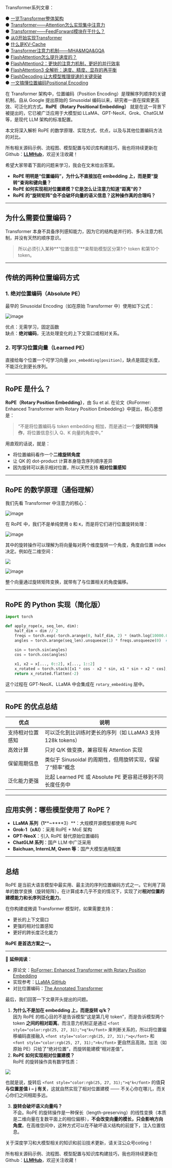 Transformer系列文章：

● [一览Transformer整体架构](https://zhuanlan.zhihu.com/p/1918047303597552480)  
● [Transformer——Attention怎么实现集中注意力](https://zhuanlan.zhihu.com/p/1918049072331362469)  
● [Transformer——FeedForward模块在干什么？](https://zhuanlan.zhihu.com/p/1918050616376301224)  
● [从0开始实现Transformer](https://zhuanlan.zhihu.com/p/1918357249883105145)  
● [什么是KV-Cache](https://zhuanlan.zhihu.com/p/1919338888536756837)  
● [Transformer注意力机制——MHA&MQA&GQA](https://zhuanlan.zhihu.com/p/1919500956946655189)  
● [FlashAttention怎么提升速度的？](https://zhuanlan.zhihu.com/p/1923328314241704991)  
● [FlashAttention2：更快的注意力机制，更好的并行效率](https://zhuanlan.zhihu.com/p/1923714840653993730)  
● [FlashAttention3 全解析：速度、精度、显存的再平衡](https://zhuanlan.zhihu.com/p/1924154277082961318)  
● [FlashDecoding:让大模型推理提速的关键突破](https://zhuanlan.zhihu.com/p/1924585092472354544)  
● [一文搞懂位置编码Positional Encoding](https://zhuanlan.zhihu.com/p/1935006199297859841)  


在 Transformer 架构中，位置编码（Position Encoding）是理解序列顺序的关键机制。自从 Google 提出原始的 Sinusoidal 编码以来，研究者一直在探索更高效、可泛化的方式。**RoPE（Rotary Positional Embedding）** 就是在这一背景下被提出的，它已被广泛应用于大模型如 LLaMA、GPT-NeoX、Grok、ChatGLM 等，是现代 LLM 架构的标准配置。

本文将深入解析 RoPE 的数学原理、实现方式、优点，以及与其他位置编码方法的对比。



<font style="color:rgb(25, 27, 31);">所有相关源码示例、流程图、模型配置与知识库构建技巧，我也将持续更新在Github：</font>[**<font style="color:rgb(25, 27, 31);">LLMHub</font>**](https://github.com/zhangting-hit/LLMHub)<font style="color:rgb(25, 27, 31);">，欢迎关注收藏！</font>

<font style="color:rgb(25, 27, 31);">希望大家带着下面的问题来学习，我会在文末给出答案。</font>

+ **RoPE 明明是“位置编码”，为什么不直接加在 embedding 上，而是要“旋转”查询和键向量？**
+ **RoPE 如何实现相对位置建模？它是怎么让注意力知道“距离”的？**
+ **RoPE 的“旋转矩阵”会不会破坏向量的语义信息？这种操作真的合理吗？**

---

## 为什么需要位置编码？
Transformer 本身不具备序列感知能力，因为它的结构是并行的、多头注意力机制，并没有天然的顺序意识。

> 所以必须引入某种**“位置信息”**来帮助模型区分第1个 token 和第10个 token。
>

---

## 传统的两种位置编码方式
### 1. 绝对位置编码（Absolute PE）
最早的 Sinusoidal Encoding（如在原始 Transformer 中）使用如下公式：

![image](https://cdn.nlark.com/yuque/__latex/25117bd153029eb795d6aebb533eb9c3.svg)

优点：无需学习，固定函数  
缺点：**绝对编码**，无法处理变化的上下文窗口或相对关系。

### 2. 可学习位置向量（Learned PE）
直接给每个位置一个可学习向量 `pos_embedding[position]`，缺点是固定长度，不能泛化到更长序列。

---

## RoPE 是什么？
**RoPE（Rotary Position Embedding）**，由 Su et al. 在论文《RoFormer: Enhanced Transformer with Rotary Position Embedding》中提出，核心思想是：

> “不是将位置编码与 token embedding 相加，而是通过一个**旋转矩阵操作**，将位置信息引入 Q、K 向量的角度中。”
>

用直观的话说，就是：

+ 将位置编码看作一个**二维旋转角度**
+ 让 QK 的 dot-product 计算本身隐含序列顺序差异
+ 因为旋转可以表示相对位置，所以天然支持 **相对位置感知**

---

## RoPE 的数学原理（通俗理解）


我们先看 Transformer 中注意力的核心：

![image](https://cdn.nlark.com/yuque/__latex/9b48b888a1c071a62b891d1c4d58ca6d.svg)

在 RoPE 中，我们不是单纯使用 `Q` 和 `K`，而是将它们进行位置旋转处理：

![image](https://cdn.nlark.com/yuque/__latex/b54a7afe472246274a48b4eaf4e51d95.svg)

其中的旋转操作可以理解为将向量每对两个维度旋转一个角度，角度由位置 index 决定。例如在二维空间：

![](https://cdn.nlark.com/yuque/0/2025/png/28454971/1754115244588-a5632e8f-18b1-4f44-9baa-7b756fa9fae4.png)

![image](https://cdn.nlark.com/yuque/__latex/29d7caf02c835c00ec7335d67ec10f6a.svg)

整个向量通过旋转矩阵变换，就带有了与位置相关的角度偏移。

---

##  RoPE 的 Python 实现（简化版）
```python
import torch

def apply_rope(x, seq_len, dim):
    half_dim = dim // 2
    freqs = torch.exp(-torch.arange(0, half_dim, 2) * (math.log(10000.0) / half_dim))
    angles = torch.arange(seq_len).unsqueeze(1) * freqs.unsqueeze(0)  # [seq_len, dim//2]
    
    sin = torch.sin(angles)
    cos = torch.cos(angles)

    x1, x2 = x[..., 0::2], x[..., 1::2]
    x_rotated = torch.stack([x1 * cos - x2 * sin, x1 * sin + x2 * cos], dim=-1)
    return x_rotated.flatten(-2)
```

这个过程在 GPT-NeoX、LLaMA 中会集成在 `rotary_embedding` 层中。

---

## RoPE 的优点总结
| 优点 | 说明 |
| --- | --- |
| 支持相对位置感知 | 可以泛化到比训练时更长的序列（如 LLaMA3 支持 128k tokens） |
| 高效计算 | 只对 Q/K 做变换，兼容现有 Attention 实现 |
| 保留周期信息 | 类似于 Sinusoidal 的周期性，但用旋转实现，保留了“频率”概念 |
| 泛化能力更强 | 比起 Learned PE 或 Absolute PE 更容易迁移到不同长度任务中 |


---



##  应用实例：哪些模型使用了 RoPE？
+ **LLaMA 系列（1****~****3）**：大规模开源模型都使用 RoPE
+ **Grok-1（xAI）**：采用 RoPE + MoE 架构
+ **GPT-NeoX**：引入 RoPE 替代原始位置编码
+ **ChatGLM 系列**：国产 LLM 中广泛采用
+ **Baichuan, InternLM, Qwen 等**：国产大模型通用配置

---

## 总结
RoPE 是当前大语言模型中最实用、最主流的序列位置编码方式之一。它利用了简单的数学变换（旋转矩阵），在计算成本几乎不变的情况下，实现了对**相对位置的建模能力和长序列泛化能力**。

在你构建或微调 Transformer 模型时，如果需要支持：

+ 更长的上下文窗口
+ 更强的相对位置感知
+ 更好的跨长度泛化能力

**RoPE 是首选方案之一。**

---

📌 **延伸阅读**：

+ 原论文：[RoFormer: Enhanced Transformer with Rotary Position Embedding](https://arxiv.org/abs/2104.09864)
+ 实现参考：[LLaMA GitHub](https://github.com/facebookresearch/llama)
+ 对比位置编码：[The Annotated Transformer](http://nlp.seas.harvard.edu/annotated-transformer/)



<font style="color:rgb(25, 27, 31);">最后，我们回答一下文章开头提出的问题。</font>

1. **为什么不是加在 embedding 上，而是旋转 q/k？**<font style="color:rgb(25, 27, 31);">  
</font><font style="color:rgb(25, 27, 31);">因为 RoPE 的核心目的不是告诉模型“这是第几号 token”，而是告诉模型两个 token </font>**之间的相对距离**<font style="color:rgb(25, 27, 31);">。而注意力机制正是通过 </font>`<font style="color:rgb(25, 27, 31);">qᵀk</font>`<font style="color:rgb(25, 27, 31);"> 来判断关系的，所以将位置偏移编码直接融入 </font>`<font style="color:rgb(25, 27, 31);">q</font>`<font style="color:rgb(25, 27, 31);"> 和 </font>`<font style="color:rgb(25, 27, 31);">k</font>`<font style="color:rgb(25, 27, 31);"> 更自然且高效。加法（如原始 PE）只给了“绝对位置”，而旋转能建模“相对差值”。</font>
2. **RoPE 如何实现相对位置建模？**<font style="color:rgb(25, 27, 31);">  
</font><font style="color:rgb(25, 27, 31);">RoPE 的旋转操作具有数学性质：</font>

![](https://cdn.nlark.com/yuque/0/2025/png/28454971/1754122609032-d78f0d84-7ed3-49cd-aa70-c6c3d68e2f80.png)

<font style="color:rgb(25, 27, 31);">也就是说，旋转后 </font>`<font style="color:rgb(25, 27, 31);">qᵀk</font>`<font style="color:rgb(25, 27, 31);"> 的值</font>**只与位置差值 i − j 有关**<font style="color:rgb(25, 27, 31);">，这就自然实现了相对位置建模 —— 不关心你在哪儿，而关心你们之间相距多远。</font>

3. **旋转会破坏语义向量吗？**<font style="color:rgb(25, 27, 31);">  
</font><font style="color:rgb(25, 27, 31);">不会。RoPE 的旋转操作是一种保长（length-preserving）的线性变换（本质是二维向量在复数平面上的相位偏移），</font>**不会改变向量的模长，只会影响方向角度**<font style="color:rgb(25, 27, 31);">。在高维空间中，这种方式可以在不破坏语义结构的前提下，注入位置信息。</font>

<font style="color:rgb(25, 27, 31);">关于深度学习和大模型相关的知识和前沿技术更新，请关注公众号</font><font style="color:rgb(25, 27, 31);background-color:rgb(246, 246, 246);">coting</font><font style="color:rgb(25, 27, 31);">！</font>

<font style="color:rgb(25, 27, 31);">所有相关源码示例、流程图、模型配置与知识库构建技巧，我也将持续更新在Github：</font>[**<font style="color:rgb(25, 27, 31);">LLMHub</font>**](https://github.com/zhangting-hit/LLMHub)<font style="color:rgb(25, 27, 31);">，欢迎关注收藏！</font>



